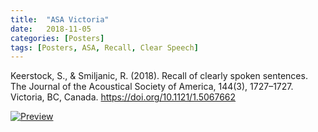 ```yaml
---
title:  "ASA Victoria"
date:   2018-11-05
categories: [Posters]
tags: [Posters, ASA, Recall, Clear Speech]
---
```


Keerstock, S., & Smiljanic, R. (2018). Recall of clearly spoken sentences. The Journal of the Acoustical Society of America, 144(3), 1727–1727. Victoria, BC, Canada. https://doi.org/10.1121/1.5067662

  <a href="https://skrstck.github.io/files/1pSCb51.pdf"> <img alt="Preview" src="https://skrstck.github.io/files/1pSCb51-thumb.png"> 

